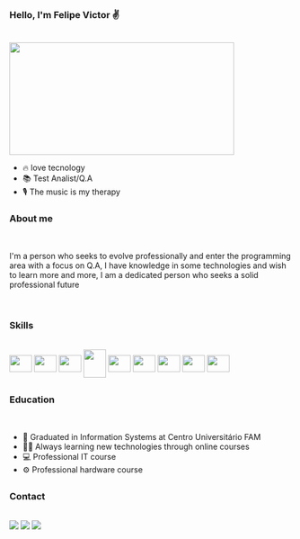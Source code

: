 ### Hello, I'm Felipe Victor ✌ 
</br>

<img align="center" height="200" width="400" src="https://media1.tenor.com/m/LEt4EGx11lsAAAAC/dog-quality-assurance.gif"/>
</br>

- 🔥 love tecnology
- 📚 Test Analist/Q.A
- 🎙 The music is my therapy

<h3>About me</h3><br>
  <p>I'm a person who seeks to evolve professionally and enter the programming area with a focus on Q.A, I have knowledge in some technologies and wish to learn more and more, I am a dedicated person who seeks a solid professional future</p>
  </br>

<h3>Skills</h3><br>

<div style="display: inline-block">
    <img align="center" height="30" width="40" src="https://cdn.jsdelivr.net/gh/devicons/devicon/icons/git/git-original.svg" />
    <img align="center" height="30" width="40" src="https://cdn.jsdelivr.net/gh/devicons/devicon/icons/html5/html5-original.svg" />
    <img align="center" height="30" width="40" src="https://cdn.jsdelivr.net/gh/devicons/devicon/icons/css3/css3-original.svg" />
    <img align="center" height="50" width="40" src="https://cdn.jsdelivr.net/gh/devicons/devicon/icons/bootstrap/bootstrap-original.svg" />  
    <img align="center" height="30" width="40" src="https://cdn.jsdelivr.net/gh/devicons/devicon/icons/javascript/javascript-original.svg" />
    <img align="center" height="30" width="40" src="https://cdn.jsdelivr.net/gh/devicons/devicon/icons/angularjs/angularjs-plain.svg" />
    <img align="center" height="30" width="40" src="https://cdn.jsdelivr.net/gh/devicons/devicon/icons/mysql/mysql-original.svg" />
    <img align="center" height="30" width="40" src="https://cdn.jsdelivr.net/gh/devicons/devicon/icons/wordpress/wordpress-plain.svg" />
    <img align="center" height="30" width="40" src="https://cdn.jsdelivr.net/gh/devicons/devicon@latest/icons/ubuntu/ubuntu-original.svg" />
</div>

##
<h3>Education</h3><br>

 - 🏫 Graduated in Information Systems at Centro Universitário FAM
 - 👩‍💻 Always learning new technologies through online courses
 - 💻 Professional IT course
 - ⚙ Professional hardware course

##
<h3>Contact</h3><br>

<div> 
  <a href="https://felipe-victor.vercel.app/" target="_blank"><img src="https://img.shields.io/badge/Portfolio-%23000000.svg?style=for-the-badge&logo=firefox&logoColor=#FF7139" target="_blank"></a> 
  <a href = "mailto:felipe.victor875@gmail.com"><img src="https://img.shields.io/badge/-Gmail-%23333?style=for-the-badge&logo=gmail&logoColor=white" target="_blank"></a>
  <a href="https://www.linkedin.com/in/felipe-victor" target="_blank"><img src="https://img.shields.io/badge/-LinkedIn-%230077B5?style=for-the-badge&logo=linkedin&logoColor=white" target="_blank"></a> 
</div>
